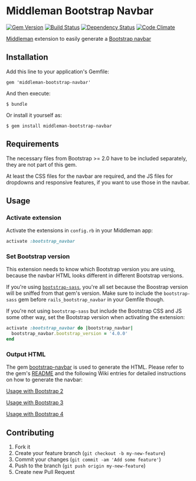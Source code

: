 # Middleman Bootstrap Navbar

[![Gem Version](https://badge.fury.io/rb/middleman-bootstrap-navbar.png)](http://badge.fury.io/rb/middleman-bootstrap-navbar)
[![Build Status](https://secure.travis-ci.org/bootstrap-ruby/middleman-bootstrap-navbar.png)](http://travis-ci.org/bootstrap-ruby/middleman-bootstrap-navbar)
[![Dependency Status](https://gemnasium.com/bootstrap-ruby/middleman-bootstrap-navbar.png)](https://gemnasium.com/bootstrap-ruby/middleman-bootstrap-navbar)
[![Code Climate](https://codeclimate.com/github/bootstrap-ruby/middleman-bootstrap-navbar.png)](https://codeclimate.com/github/bootstrap-ruby/middleman-bootstrap-navbar)

[Middleman](http://middlemanapp.com/) extension to easily generate a [Bootstrap navbar](http://twitter.github.io/bootstrap/components.html#navbar)

## Installation

Add this line to your application's Gemfile:

    gem 'middleman-bootstrap-navbar'

And then execute:

    $ bundle

Or install it yourself as:

    $ gem install middleman-bootstrap-navbar

## Requirements

The necessary files from Bootstrap >= 2.0 have to be included separately, they are not part of this gem.

At least the CSS files for the navbar are required, and the JS files for dropdowns and responsive features, if you want to use those in the navbar.

## Usage

### Activate extension

Activate the extensions in `config.rb` in your Middleman app:

```ruby
activate :bootstrap_navbar
```

### Set Bootstrap version

This extension needs to know which Bootstrap version you are using, because the navbar HTML looks different in different Bootstrap versions.

If you're using [`bootstrap-sass`](https://github.com/twbs/bootstrap-sass), you're all set because the Boostrap version will be sniffed from that gem's version. Make sure to include the `bootstrap-sass` gem before `rails_bootstrap_navbar` in your Gemfile though.

If you're not using `bootstrap-sass` but include the Bootstrap CSS and JS some other way, set the Bootstrap version when activating the extension:

```ruby
activate :bootstrap_navbar do |bootstrap_navbar|
  bootstrap_navbar.bootstrap_version = '4.0.0'
end
```

### Output HTML

The gem [bootstrap-navbar](https://github.com/bootstrap-ruby/bootstrap-navbar) is used to generate the HTML. Please refer to the gem's [README](https://github.com/bootstrap-ruby/bootstrap-navbar/blob/master/README.md) and the following Wiki entries for detailed instructions on how to generate the navbar:

[Usage with Bootstrap 2](https://github.com/bootstrap-ruby/bootstrap-navbar/wiki/Usage-with-Bootstrap-2)

[Usage with Bootstrap 3](https://github.com/bootstrap-ruby/bootstrap-navbar/wiki/Usage-with-Bootstrap-3)

[Usage with Bootstrap 4](https://github.com/bootstrap-ruby/bootstrap-navbar/wiki/Usage-with-Bootstrap-4)

## Contributing

1. Fork it
2. Create your feature branch (`git checkout -b my-new-feature`)
3. Commit your changes (`git commit -am 'Add some feature'`)
4. Push to the branch (`git push origin my-new-feature`)
5. Create new Pull Request
